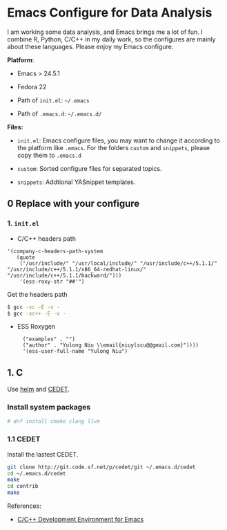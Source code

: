 # Emacs Configure for Data Analysis #

I am working some data analysis, and Emacs brings me a lot of fun. I combine R, Python, C/C++ in my daily work, so the configures are mainly about these languages. Please enjoy my Emacs configure.

**Platform**:

* Emacs > 24.5.1

* Fedora 22

* Path of `init.el`: `~/.emacs`

* Path of `.emacs.d`: `~/.emacs.d/`

**Files:**
* `init.el`: Emacs configure files, you may want to change it according to the platform like `.emacs`. For the folders `custom` and `snippets`, please copy them to `.emacs.d`

* `custom`: Sorted configure files for separated topics.

* `snippets`: Addtional YASnippet templates.

## 0 Replace with your configure ##

### 1. `init.el` ###

* C/C++ headers path

``` Emacs Lisp
'(company-c-headers-path-system
   (quote
    ("/usr/include/" "/usr/local/include/" "/usr/include/c++/5.1.1/" "/usr/include/c++/5.1.1/x86_64-redhat-linux/" "/usr/include/c++/5.1.1/backward/")))
    '(ess-roxy-str "##'")
```

Get the headers path

``` bash
$ gcc -xc -E -v -
$ gcc -xc++ -E -v -
```

* ESS Roxygen


``` Emacs Lisp
     ("examples" . "")
     ("author" . "Yulong Niu \\email{niuylscu@@gmail.com}"))))
     '(ess-user-full-name "Yulong Niu")
```


## 1. C ##

Use [helm](https://github.com/emacs-helm/helm) and [CEDET](http://cedet.sourceforge.net/). 

### Install system packages ###

``` bash
# dnf install cmake clang llvm
```

### 1.1 CEDET ###

Install the lastest CEDET.

``` bash
git clone http://git.code.sf.net/p/cedet/git ~/.emacs.d/cedet
cd ~/.emacs.d/cedet
make
cd contrib
make
```






References:

* [C/C++ Development Environment for Emacs](https://tuhdo.github.io/c-ide.html) 




